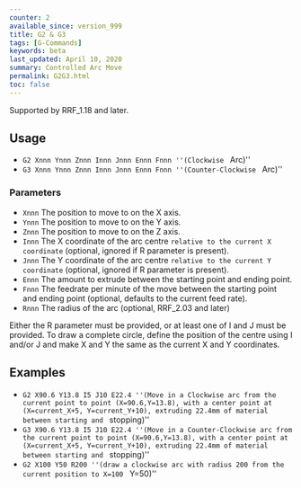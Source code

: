 ```yaml
---
counter: 2
available_since: version_999
title: G2 & G3
tags: [G-Commands] 
keywords: beta 
last_updated: April 10, 2020 
summary: Controlled Arc Move 
permalink: G2G3.html
toc: false 
---
```



Supported by RRF_1.18 and later.

## Usage

* ` G2 Xnnn Ynnn Znnn Innn Jnnn Ennn Fnnn ''(Clockwise  ` Arc)''
* ` G3 Xnnn Ynnn Znnn Innn Jnnn Ennn Fnnn ''(Counter-Clockwise  ` Arc)''

### Parameters

* `Xnnn` The position to move to on the X axis.
* `Ynnn` The position to move to on the Y axis.
* `Znnn` The position to move to on the Z axis.
* `Innn` The X coordinate of the arc centre `relative to the current X coordinate` (optional, ignored if R parameter is present).
* `Jnnn` The Y coordinate of the arc centre `relative to the current Y coordinate` (optional, ignored if R parameter is present).
* `Ennn` The amount to extrude between the starting point and ending point.
* `Fnnn` The feedrate per minute of the move between the starting point and ending point (optional, defaults to the current feed rate).
* `Rnnn` The radius of the arc (optional, RRF_2.03 and later)

Either the R parameter must be provided, or at least one of I and J must be provided. To draw a complete circle, define the position of the centre using I and/or J and make X and Y the same as the current X and Y coordinates.

## Examples

* ` G2 X90.6 Y13.8 I5 J10 E22.4 ''(Move in a Clockwise arc from the current point to point (X=90.6,Y=13.8), with a center point at (X=current_X+5, Y=current_Y+10), extruding 22.4mm of material between starting and  ` stopping)''
* ` G3 X90.6 Y13.8 I5 J10 E22.4 ''(Move in a Counter-Clockwise arc from the current point to point (X=90.6,Y=13.8), with a center point at (X=current_X+5, Y=current_Y+10), extruding 22.4mm of material between starting and  ` stopping)''
* ` G2 X100 Y50 R200 ''(draw a clockwise arc with radius 200 from the current position to X=100  ` Y=50)''

